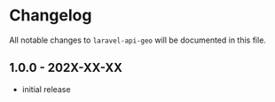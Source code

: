 # Changelog

All notable changes to `laravel-api-geo` will be documented in this file.

## 1.0.0 - 202X-XX-XX

- initial release
